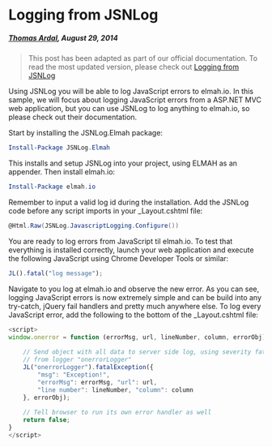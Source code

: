 # Logging from JSNLog##### [Thomas Ardal](http://elmah.io/about/), August 29, 2014> This post has been adapted as part of our official documentation. To read the most updated version, please check out [Logging from JSNLog](https://docs.elmah.io/logging-to-elmah-io-from-jsnlog/)Using JSNLog you will be able to log JavaScript errors to elmah.io. In this sample, we will focus about logging JavaScript errors from a ASP.NET MVC web application, but you can use JSNLog to log anything to elmah.io, so please check out their documentation.Start by installing the JSNLog.Elmah package:```powershellInstall-Package JSNLog.Elmah```This installs and setup JSNLog into your project, using ELMAH as an appender. Then install elmah.io:```powershellInstall-Package elmah.io```Remember to input a valid log id during the installation. Add the JSNLog code before any script imports in your _Layout.cshtml file:```csharp@Html.Raw(JSNLog.JavascriptLogging.Configure())```You are ready to log errors from JavaScript til elmah.io. To test that everything is installed correctly, launch your web application and execute the following JavaScript using Chrome Developer Tools or similar:```javascriptJL().fatal("log message");```Navigate to you log at elmah.io and observe the new error. As you can see, logging JavaScript errors is now extremely simple and can be build into any try-catch, jQuery fail handlers and pretty much anywhere else. To log every JavaScript error, add the following to the bottom of the _Layout.cshtml file:```javascript<script>window.onerror = function (errorMsg, url, lineNumber, column, errorObj) {     // Send object with all data to server side log, using severity fatal,    // from logger "onerrorLogger"    JL("onerrorLogger").fatalException({        "msg": "Exception!",        "errorMsg": errorMsg, "url": url,        "line number": lineNumber, "column": column    }, errorObj);             // Tell browser to run its own error handler as well      return false;}</script>```